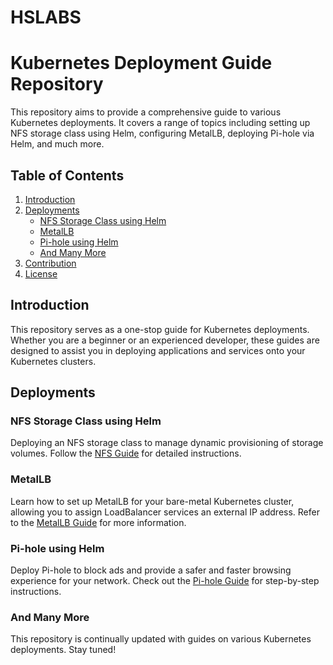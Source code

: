 # HSLABS

# Kubernetes Deployment Guide Repository

This repository aims to provide a comprehensive guide to various Kubernetes deployments. It covers a range of topics including setting up NFS storage class using Helm, configuring MetalLB, deploying Pi-hole via Helm, and much more.

## Table of Contents
1. [Introduction](#introduction)
2. [Deployments](#deployments)
    - [NFS Storage Class using Helm](#nfs-storage-class-using-helm)
    - [MetalLB](#metallb)
    - [Pi-hole using Helm](#pi-hole-using-helm)
    - [And Many More](#and-many-more)
3. [Contribution](#contribution)
4. [License](#license)

## Introduction
This repository serves as a one-stop guide for Kubernetes deployments. Whether you are a beginner or an experienced developer, these guides are designed to assist you in deploying applications and services onto your Kubernetes clusters.

## Deployments

### NFS Storage Class using Helm
Deploying an NFS storage class to manage dynamic provisioning of storage volumes. Follow the [NFS Guide](https://github.com/HarishankarYellapragada/hslabs/tree/main/nfs_storageclass) for detailed instructions.

### MetalLB
Learn how to set up MetalLB for your bare-metal Kubernetes cluster, allowing you to assign LoadBalancer services an external IP address. Refer to the [MetalLB Guide](./MetalLB-Guide.md) for more information.

### Pi-hole using Helm
Deploy Pi-hole to block ads and provide a safer and faster browsing experience for your network. Check out the [Pi-hole Guide](./PiHole-Guide.md) for step-by-step instructions.

### And Many More
This repository is continually updated with guides on various Kubernetes deployments. Stay tuned!
